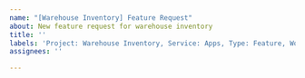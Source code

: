 ```yaml
---
name: "[Warehouse Inventory] Feature Request"
about: New feature request for warehouse inventory
title: ''
labels: 'Project: Warehouse Inventory, Service: Apps, Type: Feature, Workgroup: AMD'
assignees: ''

---
```



